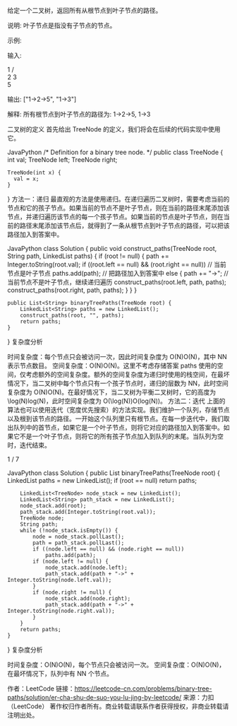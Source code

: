给定一个二叉树，返回所有从根节点到叶子节点的路径。

说明: 叶子节点是指没有子节点的节点。

示例:

输入:

   1
 /   \
2     3
 \
  5

输出: ["1->2->5", "1->3"]

解释: 所有根节点到叶子节点的路径为: 1->2->5, 1->3


二叉树的定义
首先给出 TreeNode 的定义，我们将会在后续的代码实现中使用它。

JavaPython
/* Definition for a binary tree node. */
public class TreeNode {
    int val;
    TreeNode left;
    TreeNode right;

    TreeNode(int x) {
      val = x;
    }
}
方法一：递归
最直观的方法是使用递归。在递归遍历二叉树时，需要考虑当前的节点和它的孩子节点。如果当前的节点不是叶子节点，则在当前的路径末尾添加该节点，并递归遍历该节点的每一个孩子节点。如果当前的节点是叶子节点，则在当前的路径末尾添加该节点后，就得到了一条从根节点到叶子节点的路径，可以把该路径加入到答案中。

JavaPython
class Solution {
    public void construct_paths(TreeNode root, String path, LinkedList<String> paths) {
        if (root != null) {
            path += Integer.toString(root.val);
            if ((root.left == null) && (root.right == null))  // 当前节点是叶子节点
                paths.add(path);  // 把路径加入到答案中
            else {
                path += "->";  // 当前节点不是叶子节点，继续递归遍历
                construct_paths(root.left, path, paths);
                construct_paths(root.right, path, paths);
            }
        }
    }

    public List<String> binaryTreePaths(TreeNode root) {
        LinkedList<String> paths = new LinkedList();
        construct_paths(root, "", paths);
        return paths;
    }
}
复杂度分析

时间复杂度：每个节点只会被访问一次，因此时间复杂度为 O(N)O(N)，其中 NN 表示节点数目。
空间复杂度：O(N)O(N)。这里不考虑存储答案 paths 使用的空间，仅考虑额外的空间复杂度。额外的空间复杂度为递归时使用的栈空间，在最坏情况下，当二叉树中每个节点只有一个孩子节点时，递归的层数为 NN，此时空间复杂度为 O(N)O(N)。在最好情况下，当二叉树为平衡二叉树时，它的高度为 \log(N)log(N)，此时空间复杂度为 O(\log(N))O(log(N))。
方法二：迭代
上面的算法也可以使用迭代（宽度优先搜索）的方法实现。我们维护一个队列，存储节点以及根到该节点的路径。一开始这个队列里只有根节点。在每一步迭代中，我们取出队列中的首节点，如果它是一个叶子节点，则将它对应的路径加入到答案中。如果它不是一个叶子节点，则将它的所有孩子节点加入到队列的末尾。当队列为空时，迭代结束。


1 / 7

JavaPython
class Solution {
    public List<String> binaryTreePaths(TreeNode root) {
        LinkedList<String> paths = new LinkedList();
        if (root == null)
            return paths;

        LinkedList<TreeNode> node_stack = new LinkedList();
        LinkedList<String> path_stack = new LinkedList();
        node_stack.add(root);
        path_stack.add(Integer.toString(root.val));
        TreeNode node;
        String path;
        while (!node_stack.isEmpty()) {
            node = node_stack.pollLast();
            path = path_stack.pollLast();
            if ((node.left == null) && (node.right == null))
                paths.add(path);
            if (node.left != null) {
                node_stack.add(node.left);
                path_stack.add(path + "->" + Integer.toString(node.left.val));
            }
            if (node.right != null) {
                node_stack.add(node.right);
                path_stack.add(path + "->" + Integer.toString(node.right.val));
            }
        }
        return paths;
    }
}
复杂度分析

时间复杂度：O(N)O(N)，每个节点只会被访问一次。
空间复杂度：O(N)O(N)，在最坏情况下，队列中有 NN 个节点。

作者：LeetCode
链接：https://leetcode-cn.com/problems/binary-tree-paths/solution/er-cha-shu-de-suo-you-lu-jing-by-leetcode/
来源：力扣（LeetCode）
著作权归作者所有。商业转载请联系作者获得授权，非商业转载请注明出处。